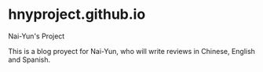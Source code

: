 # hnyproject.github.io
Nai-Yun's Project 

This is a blog proyect for Nai-Yun, who will write reviews in Chinese, English and Spanish. 
